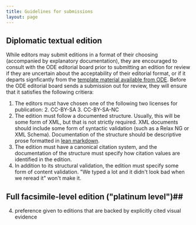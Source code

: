 ```yaml
---
title: Guidelines for submissions
layout: page
---
```


## Diplomatic textual edition ##

While editors may submit editions in a format of their choosing (accompanied by explanatory documentation), they are encouraged to consult with the ODE editorial board prior to submitting an edition for review if they are uncertain about the acceptability of their editorial format, or if it departs signficantly from the [template material available from ODE](../templates).  Before the ODE editorial board sends a submission out for review, they will ensure that it satisfies the following critiera:

1. The editors must have chosen one of the following two licenses for publication:
    2. CC-BY-SA
    3. CC-BY-SA-NC
1. The edition must follow a documented structure. Usually, this will be some form of XML, but that is not strictly required.  XML documents should include some form of syntactic validation (such as a Relax NG or XML Schema).  Documentation of the structure should be descriptive prose formatted in [lean markdown](../markdown).
2. The edition must have a canonical citation system, and the documentation of the structure must specify how citation values are identified in the edition.
3. In addition to its structural validation, the edition must specify some form of content validation.  "We typed a lot and it didn't look bad when we reread it" won't make it.


## Full facsimile-level edition ("platinum level")##


4. preference given to editions that are backed by explicitly cited visual evidence